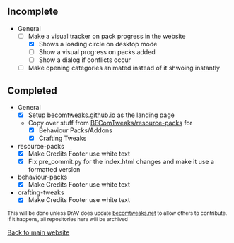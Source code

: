 ## Incomplete
- General
	- [ ] Make a visual tracker on pack progress in the website
		- [x] Shows a loading circle on desktop mode
		- [ ] Show a visual progress on packs added
		- [ ] Show a dialog if conflicts occur
	- [ ] Make opening categories animated instead of it shwoing instantly

## Completed
- General
	- [x] Setup [becomtweaks.github.io](https://becomtweaks.github.io) as the landing page
	- Copy over stuff from [BEComTweaks/resource-packs](https://github.com/BEComTweaks/resource-packs) for
		- [x] Behaviour Packs/Addons
		- [x] Crafting Tweaks
- resource-packs
	- [x] Make Credits Footer use white text
	- [x] Fix pre_commit.py for the index.html changes and make it use a formatted version
- behaviour-packs
	- [x] Make Credits Footer use white text
- crafting-tweaks
	- [x] Make Credits Footer use white text

<sub>This will be done unless DrAV does update [becomtweaks.net](https://becomtweaks.net) to allow others to contribute. If it happens, all repositories here will be archived</sub>

[Back to main website](https://becomtweaks.github.io)
